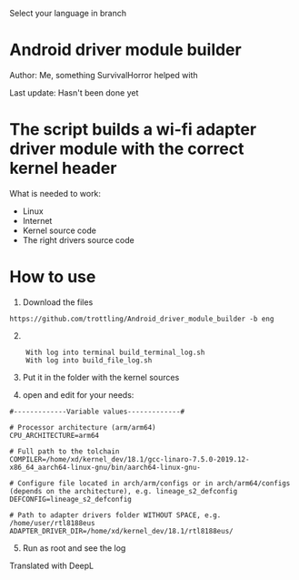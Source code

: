 Select your language in branch
# Android driver module builder
Author: Me, something SurvivalHorror helped with

Last update: Hasn't been done yet


# The script builds a wi-fi adapter driver module with the correct kernel header

What is needed to work:
+ Linux
+ Internet
+ Kernel source code
+ The right drivers source code


 # How to use
 
1. Download the files
```
https://github.com/trottling/Android_driver_module_builder -b eng
```

2.

```
    With log into terminal build_terminal_log.sh
    With log into build_file_log.sh
```


3. Put it in the folder with the kernel sources

4. open and edit for your needs:

```
#-------------Variable values-------------#

# Processor architecture (arm/arm64)
CPU_ARCHITECTURE=arm64

# Full path to the tolchain
COMPILER=/home/xd/kernel_dev/18.1/gcc-linaro-7.5.0-2019.12-x86_64_aarch64-linux-gnu/bin/aarch64-linux-gnu-

# Configure file located in arch/arm/configs or in arch/arm64/configs (depends on the architecture), e.g. lineage_s2_defconfig
DEFCONFIG=lineage_s2_defconfig

# Path to adapter drivers folder WITHOUT SPACE, e.g. /home/user/rtl8188eus
ADAPTER_DRIVER_DIR=/home/xd/kernel_dev/18.1/rtl8188eus/
```

5. Run as root and see the log


Translated with DeepL
